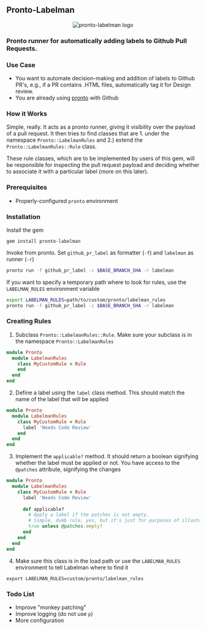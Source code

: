 ## Pronto-Labelman

<p align="center">
  <img src="https://cloud.githubusercontent.com/assets/5194847/23930916/406685ae-096a-11e7-9c35-f6d4daddb68f.png" alt="pronto-labelman logo"></img>
</p>

### Pronto runner for automatically adding labels to Github Pull Requests.

### Use Case
* You want to automate decision-making and addition of labels to Github PR's, e.g., if a PR contains .HTML files, automatically tag it for Design review.
* You are already using [pronto](https://github.com/mmozuras/pronto) with Github

### How it Works
Simple, really. It acts as a pronto runner, giving it visibility over the payload of a pull request. It then tries to find classes that are 1. under the namespace `Pronto::LabelmanRules` and 2.) extend the `Pronto::LabelmanRules::Rule` class.

These rule classes, which are to be implemented by users of this gem, will be responsible for inspecting the pull request payload and deciding whether to associate it with a particular label (more on this later).

### Prerequisites
* Properly-configured `pronto` environment

### Installation

Install the gem
```
gem install pronto-labelman
```

Invoke from pronto. Set `github_pr_label` as formatter (`-f`) and `labelman` as runner (`-r`)

```bash
pronto run -f github_pr_label -c $BASE_BRANCH_SHA -r labelman
```
If you want to specify a temporary path where to look for rules, use the `LABELMAN_RULES` environment variable

```bash
export LABELMAN_RULES=path/to/custom/pronto/labelman_rules
pronto run -f github_pr_label -c $BASE_BRANCH_SHA -r labelman
```

### Creating Rules
1. Subclass `Pronto::LabelmanRules::Rule`. Make sure your subclass is in the namespace `Pronto::LabelmanRules`

```ruby
module Pronto
  module LabelmanRules
    class MyCustomRule < Rule
    end
  end
end
```

2. Define a label using the `label` class method. This should match the name of the label that will be applied

```ruby
module Pronto
  module LabelmanRules
    class MyCustomRule < Rule
      label 'Needs Code Review'
    end
  end
end
```

3. Implement the `applicable?` method. It should return a boolean signifying whether the label must be applied or not. You have access to the `@patches` attribute, signifying the changes

```ruby
module Pronto
  module LabelmanRules
    class MyCustomRule < Rule
      label 'Needs Code Review'
      
      def applicable?
        # Apply a label if the patches is not empty.
        # Simple, dumb rule, yes, but it's just for purposes of illustration
        true unless @patches.empty?
      end
    end
  end
end
```

4. Make sure this class is in the load path or use the `LABELMAN_RULES` environment to tell Labelman where to find it

```
export LABELMAN_RULES=custom/pronto/labelman_rules
```

### Todo List
* Improve "monkey patching"
* Improve logging (do not use `p`)
* More configuration
